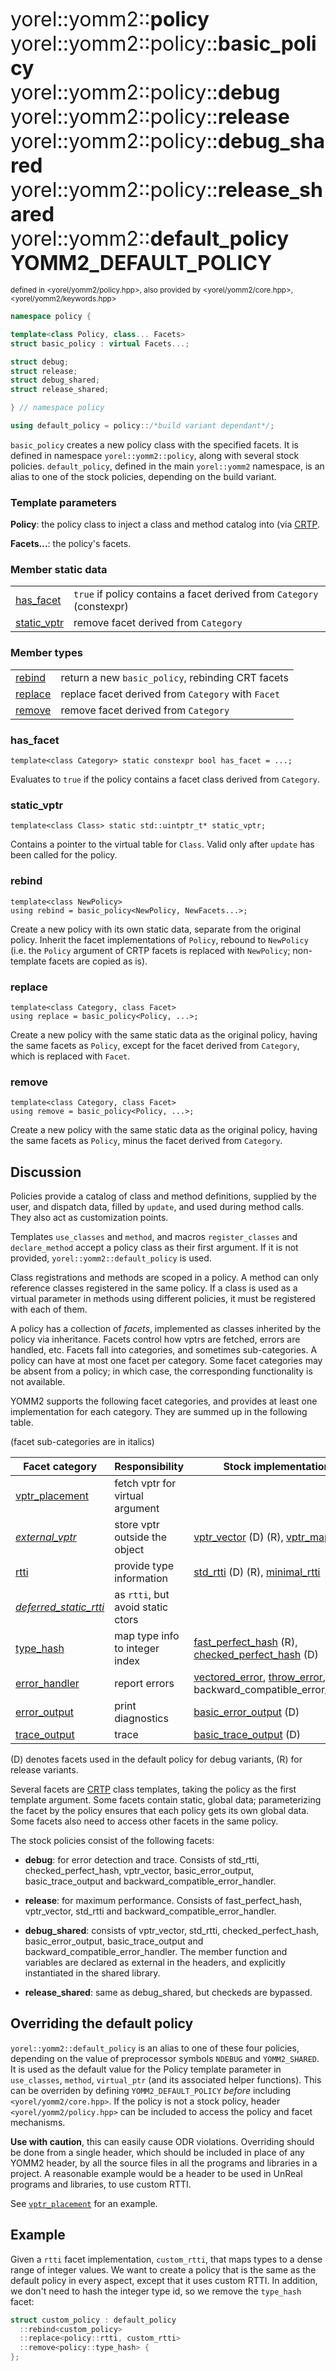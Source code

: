 <span style="font-size:xx-large;">yorel::yomm2::<strong>policy</strong><br/>
yorel::yomm2::policy::<strong>basic_policy</strong></span><br/>
<span style="font-size:xx-large;">yorel::yomm2::policy::<strong>debug</strong><br/>
yorel::yomm2::policy::<strong>release</strong></span><br/>
<span style="font-size:xx-large;">yorel::yomm2::policy::<strong>debug_shared</strong><br/>
yorel::yomm2::policy::<strong>release_shared</strong></span><br/>
<span style="font-size:xx-large;">yorel::yomm2::<strong>default_policy</strong></span><br/>
<span style="font-size:xx-large;"><strong>YOMM2_DEFAULT_POLICY</strong><br/></span><br/>
<sub>defined in <yorel/yomm2/policy.hpp>, also provided by <yorel/yomm2/core.hpp>, <yorel/yomm2/keywords.hpp></sub><br/>

```c++
namespace policy {

template<class Policy, class... Facets>
struct basic_policy : virtual Facets...;

struct debug;
struct release;
struct debug_shared;
struct release_shared;

} // namespace policy

using default_policy = policy::/*build variant dependant*/;
```

`basic_policy` creates a new policy class with the specified facets. It is
defined in namespace `yorel::yomm2::policy`, along with several stock policies.
`default_policy`, defined in the main `yorel::yomm2` namespace, is an alias to
one of the stock policies, depending on the build variant.

### Template parameters

**Policy**: the policy class to inject a class and method catalog into (via
[CRTP](https://en.cppreference.com/w/cpp/language/crtp).

**Facets...**: the policy's facets.

### Member static data

|                             |                                                                        |
| --------------------------- | ---------------------------------------------------------------------- |
| [has_facet](#has_facet)     | `true` if policy contains a facet derived from `Category`  (constexpr) |
| [static_vptr](#static_vptr) | remove facet derived from `Category`                                   |

### Member types

|                     |                                                    |
| ------------------- | -------------------------------------------------- |
| [rebind](#rebind)   | return a new `basic_policy`, rebinding CRT facets  |
| [replace](#replace) | replace facet derived from `Category` with `Facet` |
| [remove](#remove)   | remove facet derived from `Category`               |

### has_facet

```
template<class Category> static constexpr bool has_facet = ...;
```

Evaluates to `true` if the policy contains a facet class derived from
`Category`.

### static_vptr

``````
template<class Class> static std::uintptr_t* static_vptr;
``````

Contains a pointer to the virtual table for `Class`. Valid only after `update`
has been called for the policy.

### rebind

```
template<class NewPolicy>
using rebind = basic_policy<NewPolicy, NewFacets...>;
```

Create a new policy with its own static data, separate from the original policy.
Inherit the facet implementations of `Policy`, rebound to `NewPolicy`
(i.e. the `Policy` argument of CRTP facets is replaced with `NewPolicy`;
non-template facets are copied as is).

### replace

```
template<class Category, class Facet>
using replace = basic_policy<Policy, ...>;
```

Create a new policy with the same static data as the original policy, having the
same facets as `Policy`, except for the facet derived from `Category`, which is
replaced with `Facet`.

### remove

```
template<class Category, class Facet>
using remove = basic_policy<Policy, ...>;
```

Create a new policy with the same static data as the original policy, having
the same facets as `Policy`, minus the facet derived from `Category`.

## Discussion

Policies provide a catalog of class and method definitions, supplied by the
user, and dispatch data, filled by `update`, and used during method calls. They
also act as customization points.

Templates `use_classes` and `method`, and macros `register_classes` and
`declare_method` accept a policy class as their first argument. If it is not
provided, `yorel::yomm2::default_policy` is used.

Class registrations and methods are scoped in a policy. A method can only
reference classes registered in the same policy. If a class is used as a virtual
parameter in methods using different policies, it must be registered with each
of them.

A policy has a collection of _facets_, implemented as classes inherited by the
policy via inheritance.  Facets control how vptrs are fetched, errors are
handled, etc. Facets fall into categories, and sometimes sub-categories. A
policy can have at most one facet per category. Some facet categories may be
absent from a policy; in which case, the corresponding functionality is not
available.

YOMM2 supports the following facet categories, and provides at least one
implementation for each category. They are summed up in the following table.

(facet sub-categories are in italics)

| Facet category                  | Responsibility                    | Stock implementations                                                            |
| ------------------------------- | --------------------------------- | -------------------------------------------------------------------------------- |
| [vptr_placement](/yomm2/reference/policy-vptr_placement.html)         | fetch vptr for virtual argument   |                                                                                  |
| *[external_vptr](/yomm2/reference/policy-vptr_placement.html)*        | store vptr outside the object     | [vptr_vector](/yomm2/reference/policy-vptr_vector.html) (D) (R), [vptr_map](/yomm2/reference/policy-vptr_map.html)                                  |
| [rtti](/yomm2/reference/policy-rtti.html)                   | provide type information          | [std_rtti](/yomm2/reference/policy-std_rtti.html) (D) (R), [minimal_rtti](/yomm2/reference/policy-minimal_rtti.html)                                 |
| *[deferred_static_rtti](/yomm2/reference/policy-rtti.html)* | as `rtti`, but avoid static ctors |                                                                                  |
| [type_hash](/yomm2/reference/policy-type_hash.html)              | map type info to integer index    | [fast_perfect_hash](/yomm2/reference/policy-fast_perfect_hash.html) (R), [checked_perfect_hash](/yomm2/reference/policy-checked_perfect_hash.html) (D)                |
| [error_handler](/yomm2/reference/policy-error_handler.html)          | report errors                     | [vectored_error](/yomm2/reference/policy-vectored_error.html), [throw_error](/yomm2/reference/policy-throw_error.html), backward_compatible_error_handler |
| [error_output](/yomm2/reference/policy-error_output.html)           | print diagnostics                 | [basic_error_output](/yomm2/reference/policy-basic_error_output.html) (D)                                                  |
| [trace_output](/yomm2/reference/policy-trace_output.html)           | trace                             | [basic_trace_output](/yomm2/reference/policy-basic_trace_output.html) (D)                                                  |

(D) denotes facets used in the default policy for debug variants, (R) for release
variants.

Several facets are [CRTP](https://en.cppreference.com/w/cpp/language/crtp) class
templates, taking the policy as the first template argument. Some facets contain
static, global data; parameterizing the facet by the policy ensures that each
policy gets its own global data. Some facets also need to access other facets in
the same policy.

The stock policies consist of the following facets:

* **debug**: for error detection and trace. Consists of std_rtti,
  checked_perfect_hash, vptr_vector, basic_error_output, basic_trace_output and
  backward_compatible_error_handler.

* **release**: for maximum performance. Consists of fast_perfect_hash,
  vptr_vector, std_rtti and backward_compatible_error_handler.

* **debug_shared**: consists of vptr_vector, std_rtti, checked_perfect_hash,
  basic_error_output, basic_trace_output and backward_compatible_error_handler.
  The member function and variables are declared as external in the headers, and
  explicitly instantiated in the shared library.

* **release_shared**: same as debug_shared, but checkeds are bypassed.

## Overriding the default policy

`yorel::yomm2::default_policy` is an alias to one of these four policies,
depending on the value of preprocessor symbols `NDEBUG` and `YOMM2_SHARED`. It
is used as the default value for the Policy template parameter in `use_classes`,
`method`, `virtual_ptr` (and its associated helper functions). This can be
overriden by defining `YOMM2_DEFAULT_POLICY` _before_ including
`<yorel/yomm2/core.hpp>`. If the policy is not a stock policy, header
`<yorel/yomm2/policy.hpp>` can be included to access the policy and facet
mechanisms.

**Use with caution**, this can easily cause ODR violations. Overriding should be
done from a single header, which should be included in place of any YOMM2
header, by all the source files in all the programs and libraries in a project.
A reasonable example would be a header to be used in UnReal programs and
libraries, to use custom RTTI.

See [`vptr_placement`](/yomm2/reference/policy-vptr_placement.html) for an example.

## Example

Given a `rtti` facet implementation, `custom_rtti`, that maps types to a dense
range of integer values. We want to create a policy that is the same as the
default policy in every aspect, except that it uses custom RTTI. In addition, we
don't need to hash the integer type id, so we remove the `type_hash` facet:

```c++
struct custom_policy : default_policy
  ::rebind<custom_policy>
  ::replace<policy::rtti, custom_rtti>
  ::remove<policy::type_hash> {
};
```
